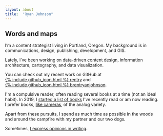 ```yaml
---
layout: about
title:  "Ryan Johnson"
---
```

## Words and maps

I’m a content strategist living in Portland, Oregon. My background is in communications, design, publishing, development, and GIS.

Lately, I’ve been working on [data-driven content design](/content-writes-itself/#content-that-writes-itself), information architecture, cartography, and data visualization.

You can check out my recent work on GitHub at <span style="white-space: nowrap;">[{% include github_icon.html %} rentry](https://github.com/rentry)</span> and <span style="white-space: nowrap;">[{% include github_icon.html %} brentryanjohnson](https://github.com/brentryanjohnson)</span>.

I'm a compulsive reader, often reading several books at a time (not an ideal habit). In 2019, I [started a list of books](/books) I've recently read or am now reading. I prefer books, [like cameras](/slowing-down-with-analog/), of the analog variety.

Apart from these pursuits, I spend as much time as possible in the woods and around the campfire with my partner and our two dogs.

Sometimes, [I express opinions in writing](/posts).